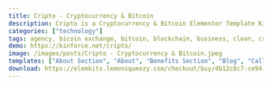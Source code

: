 ```yaml
---
title: Cripto - Cryptocurrency & Bitcoin
description: Cripto is a Cryptocurrency & Bitcoin Elementor Template Kit ( around 26 sections )  for quickly and easily creating websites for your blockchain or finance business using the Elementor Page Builder plugin for WordPress. This kit has been optimized for use with the free Hello Elementor theme but may be used with most themes that support Elementor.
categories: ["technology"]
tags: agency, bicoin exchange, bitcoin, blockchain, business, clean, crypto, crypto ico, cryptocurrency, dark, digital, financial, ico, modern, token
demo: https://kinforce.net/cripto/
image: /images/posts/Cripto - Cryptocurrency & Bitcoin.jpeg
templates: ["About Section", "About", "Benefits Section", "Blog", "Callout Section", "Clients Section", "Contact", "Cripto Road Map Section", "Faq", "Features Section", "Footer Section", "Global", "Header Section", "Hero Image Section", "Home", "Ico Start Timer Section", "Metform Contact", "Metform Newsletter", "News Section", "Pricing", "Road Map", "Services", "Team Section", "Team", "Testimonials Section", "Token Sale", "Why Cripto Section"]
download: https://elemkits.lemonsqueezy.com/checkout/buy/4b12c8c7-ce94-41d2-9654-9ce44d772fec
---
```

